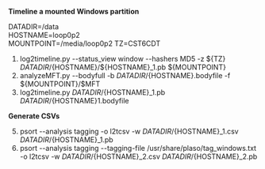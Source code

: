 **Timeline a mounted Windows partition**  
  
DATADIR=/data  
HOSTNAME=loop0p2  
MOUNTPOINT=/media/loop0p2 
TZ=CST6CDT
  
1. log2timeline.py --status_view window --hashers MD5 -z ${TZ} ${DATADIR}/${HOSTNAME}/${HOSTNAME}_1.pb ${MOUNTPOINT}  
2. analyzeMFT.py --bodyfull -b ${DATADIR}/${HOSTNAME}.bodyfile -f ${MOUNTPOINT}/\$MFT  
3. log2timeline.py  ${DATADIR}/${HOSTNAME}_1.pb ${DATADIR}/${HOSTNAME}1.bodyfile  
   
**Generate CSVs**  
  
5. psort --analysis tagging -o l2tcsv -w ${DATADIR}/${HOSTNAME}_1.csv ${DATADIR}/${HOSTNAME}_1.pb  
6. psort --analysis tagging --tagging-file /usr/share/plaso/tag_windows.txt -o l2tcsv -w ${DATADIR}/${HOSTNAME}_2.csv ${DATADIR}/${HOSTNAME}_2.pb  
